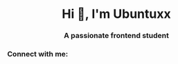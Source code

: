 
<h1 align="center">Hi 👋, I'm Ubuntuxx</h1>
<h3 align="center">A passionate frontend student</h3>

<h3 align="left">Connect with me:</h3>
<p align="left">
</p>

